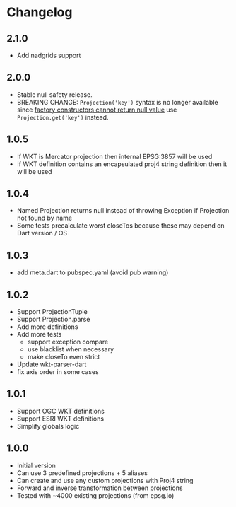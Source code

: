 # Changelog

## 2.1.0

- Add nadgrids support

## 2.0.0

- Stable null safety release.
- BREAKING CHANGE: `Projection('key')` syntax is no longer available since [factory constructors cannot return null value](https://dart.dev/null-safety/faq#how-should-i-migrate-a-factory-that-can-return-null) use `Projection.get('key')` instead.

## 1.0.5

- If WKT is Mercator projection then internal EPSG:3857 will be used
- If WKT definition contains an encapsulated proj4 string definition then it will be used

## 1.0.4

- Named Projection returns null instead of throwing Exception if Projection not found by name
- Some tests precalculate worst closeTos because these may depend on Dart version / OS

## 1.0.3

- add meta.dart to pubspec.yaml (avoid pub warning)

## 1.0.2

- Support ProjectionTuple
- Support Projection.parse
- Add more definitions
- Add more tests
  - support exception compare
  - use blacklist when necessary
  - make closeTo even strict
- Update wkt-parser-dart
- fix axis order in some cases

## 1.0.1

- Support OGC WKT definitions
- Support ESRI WKT definitions
- Simplify globals logic

## 1.0.0

- Initial version
- Can use 3 predefined projections + 5 aliases
- Can create and use any custom projections with Proj4 string
- Forward and inverse transformation between projections
- Tested with ~4000 existing projections (from epsg.io)

